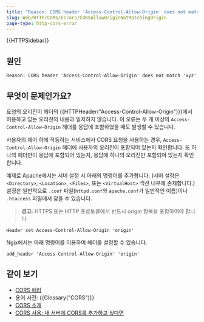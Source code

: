 ```yaml
---
title: "Reason: CORS header 'Access-Control-Allow-Origin' does not match 'xyz'"
slug: Web/HTTP/CORS/Errors/CORSAllowOriginNotMatchingOrigin
page-type: http-cors-error
---
```


{{HTTPSidebar}}

## 원인

```plain
Reason: CORS header 'Access-Control-Allow-Origin' does not match 'xyz'
```

## 무엇이 문제인가요?

요청의 오리진이 헤더의 {{HTTPHeader("Access-Control-Allow-Origin")}}에서 허용하고 있는 오리진의 내용과 일치하지 않습니다. 이 오류는 두 개 이상의 `Access-Control-Allow-Origin` 헤더를 응답에 포함하였을 때도 발생할 수 있습니다.

사용자의 제어 하에 작동하는 서비스에서 CORS 요청을 사용하는 경우, `Access-Control-Allow-Origin` 헤더에 사용자의 오리진이 포함되어 있는지 확인합니다. 또 하나의 헤더만이 응답에 포함되어 있는지, 응답에 하나의 오리진만 포함되어 있는지 확인합니다.  

예제로 Apache에서는 서버 설정 시 아래의 명령어를 추가합니다. (서버 설정은 `<Directory>`, `<Location>`, `<Files>`, 또는 `<VirtualHost>` 섹션 내부에 존재합니다.) 
설정은 일반적으로 `.conf` 파일(`httpd.conf`와 `apache.conf`가 일반적인 이름)이나 `.htaccess` 파일에서 찾을 수 있습니다.


> **경고:** HTTPS 또는 HTTP 프로토콜에서 반드시 origin 항목을 포함하여야 합니다.

```
Header set Access-Control-Allow-Origin 'origin'
```

Ngix에서는 아래 명령어를 이용하여 헤더를 설정할 수 있습니다.

```
add_header 'Access-Control-Allow-Origin' 'origin'
```

## 같이 보기

- [CORS 에러](/ko/docs/Web/HTTP/CORS/Errors)
- 용어 사전: {{Glossary("CORS")}}
- [CORS 소개](/ko/docs/Web/HTTP/CORS)
- [CORS 사용: 내 서버에 CORS를 추가하고 싶다면](https://enable-cors.org/server.html)
